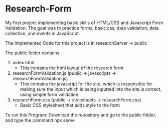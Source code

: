 # Research-Form
My first project implementing basic skills of HTML/CSS and Javascript Form Validation. The goal was to practice forms, basic css, data validation, data collection, and events in JavaScript.

The Implemented Code for this project is in researchServer -> public

The public folder contains
  1. index.html
       - This contains the html layout of the research form 
  2. researchFormValidation.js (public -> javascripts -> researchFormValidation.js)
       - This contains the javascript for the site, which is responsible for making sure the input which is being inputted into the site is correct, using simple            form validation
  3.  researchForm.css (public -> stylesheets -> researchForm.css)
      - Basic CSS stylesheet that adds style to the form
      
      
 To run this Program:
      Download the repository and go to the public folder, and type the command npx serve
